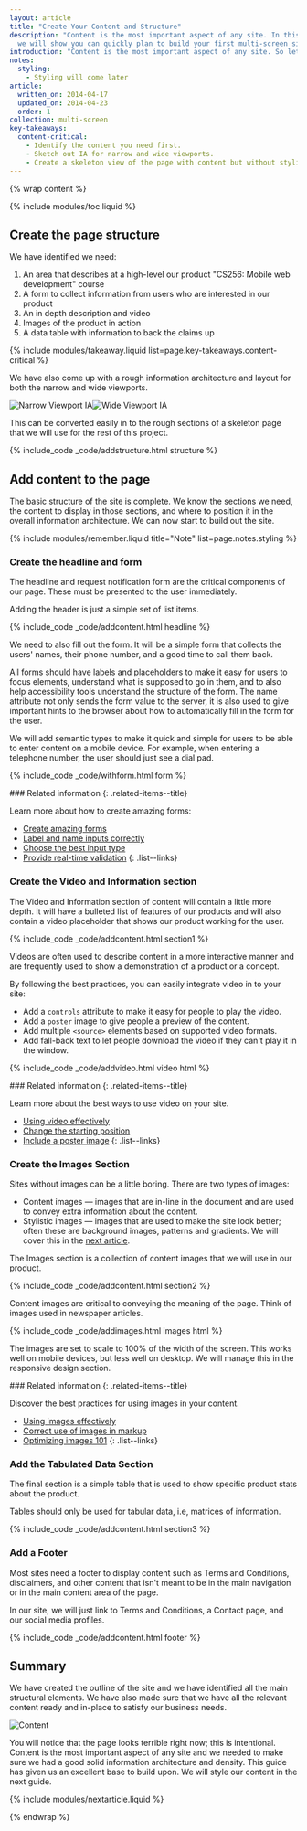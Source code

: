 ```yaml
---
layout: article
title: "Create Your Content and Structure"
description: "Content is the most important aspect of any site. In this guide, 
  we will show you can quickly plan to build your first multi-screen site."
introduction: "Content is the most important aspect of any site. So let’s design for the content and not let the design dictate the content. In this guide, we identify the content we need first, create a page structure based on this content, and then present the page in a simple linear layout that works well on narrow and wide viewports."
notes:
  styling: 
    - Styling will come later
article:
  written_on: 2014-04-17
  updated_on: 2014-04-23
  order: 1
collection: multi-screen
key-takeaways:
  content-critical:
    - Identify the content you need first.
    - Sketch out IA for narrow and wide viewports.
    - Create a skeleton view of the page with content but without styling.
---
```


{% wrap content %}

{% include modules/toc.liquid %}

## Create the page structure

We have identified we need:

1.  An area that describes at a high-level our product "CS256: Mobile web development" course
2.  A form to collect information from users who are interested in our product
3.  An in depth description and video
4.  Images of the product in action
5.  A data table with information to back the claims up

{% include modules/takeaway.liquid list=page.key-takeaways.content-critical %}

We have also come up with a rough information architecture and layout for both
the narrow and wide viewports.

<div class="demo">
  <img class="g-wide--1 g-medium--half" src="images/narrowviewport.jpg" alt="Narrow Viewport IA"><img  class="g-wide--3 g-wide--last g-medium--half g--last" src="images/wideviewport.jpg" alt="Wide Viewport IA">
</div>

This can be converted easily in to the rough sections of a skeleton page that 
we will use for the rest of this project.

{% include_code _code/addstructure.html structure %}

## Add content to the page

The basic structure of the site is complete. We know the sections we need, the
content to display in those sections, and where to position it in the overall
information architecture. We can now start to build out the site.

{% include modules/remember.liquid title="Note" list=page.notes.styling %}

### Create the headline and form

The headline and request notification form are the critical components of
our page. These must be presented to the user immediately.

Adding the header is just a simple set of list items.

{% include_code _code/addcontent.html headline %}

We need to also fill out the form.
It will be a simple form that collects the users' names,
their phone number, and a good time to call them back.

All forms should have labels and placeholders to make it easy for users to
focus elements, understand what is supposed to go in them, and to also help
accessibility tools understand the structure of the form.  The name attribute
not only sends the form value to the server, it is also used to give important
hints to the browser about how to automatically fill in the form for the user.

We will add semantic types to make it quick and simple for users to be able to
enter content on a mobile device.  For example, when entering a telephone
number, the user should just see a dial pad.

{% include_code _code/withform.html form %}

<div class="related-items">
<div class="related-items">
<div class="container">
<div markdown='1' class="g-wide--push-1 g-medium--push-1">
### Related information
{: .related-items--title}

Learn more about how to create amazing forms:

*  [Create amazing forms]({{site.baseurl}}/documentation/user-input/form-input/)
*  [Label and name inputs correctly]({{site.baseurl}}/documentation/user-input/form-input/#label-and-name-inputs-properly)
*  [Choose the best input type]({{site.baseurl}}/documentation/user-input/form-input/#choose-the-best-input-type)
*  [Provide real-time validation]({{site.baseurl}}/documentation/user-input/form-input/#provide-real-time-validation)
{: .list--links}
</div>
</div>
</div>
</div>

### Create the Video and Information section

The Video and Information section of content will contain a little more depth.
It will have a bulleted list of features of our products and will also contain
a video placeholder that shows our product working for the user.

{% include_code _code/addcontent.html section1 %}

Videos are often used to describe content in a more interactive manner and are
frequently used to show a demonstration of a product or a concept.  

By following the best practices, you can easily integrate video in to your site:

*  Add a `controls` attribute to make it easy for people to play the video.
*  Add a `poster` image to give people a preview of the content.
*  Add multiple `<source>` elements based on supported video formats.
*  Add fall-back text to let people download the video if they can't play it in the window.

{% include_code _code/addvideo.html video html %}

<div class="related-items">
<div class="related-items">
<div class="container">
<div markdown='1' class="g-wide--push-1 g-medium--push-1">
### Related information
{: .related-items--title}

Learn more about the best ways to use video on your site.

*  [Using video effectively]({{site.baseurl}}/documentation/introduction-to-media/video/)
*  [Change the starting position]({{site.baseurl}}/documentation/introduction-to-media/video/)
*  [Include a poster image]({{site.baseurl}}/documentation/introduction-to-media/video/)
{: .list--links}
</div>
</div>
</div>
</div>

### Create the Images Section

Sites without images can be a little boring. There are two types of images:

*  Content images &mdash; images that are in-line in the document and are used 
   to convey extra information about the content.
*  Stylistic images &mdash; images that are used to make the site look 
   better; often these are background images, patterns and gradients.  We will
   cover this in the [next article]({{site.baseurl}}{{page.article.next.url}}).

The Images section is a collection of content images that we will use in our product.

{% include_code _code/addcontent.html section2 %}

Content images are critical to conveying the meaning of the
page. Think of images used in newspaper articles.

{% include_code _code/addimages.html images html %}

The images are set to scale to 100% of the width of the screen.
This works well on  mobile devices, but less well on desktop.  We will manage
this in the responsive design section.

<div class="related-items">
<div class="related-items">
<div class="container">
<div markdown='1' class="g-wide--push-1 g-medium--push-1">
### Related information
{: .related-items--title}

Discover the best practices for using images in your content.

*  [Using images effectively]({{site.baseurl}}/documentation/introduction-to-media/images/)
*  [Correct use of images in markup]({site.baseurl}}/documentation/introduction-to-media/images/#images-in-markup)
*  [Optimizing images 101]({{site.baseurl}}/documentation/optimizing-performance/optimizing-content-efficiency/#image-compression-101)
{: .list--links}

</div>
</div>
</div>
</div>

### Add the Tabulated Data Section

The final section is a simple table that is used to show specific product stats
about the product.

Tables should only be used for tabular data, i.e, matrices of information.

{% include_code _code/addcontent.html section3 %}

### Add a Footer

Most sites need a footer to display content such as Terms and Conditions,
disclaimers, and other content that isn't meant to be in the main navigation
or in the main content area of the page.

In our site, we will just link to Terms and Conditions, a Contact page, and 
our social media profiles.

{% include_code _code/addcontent.html footer %}

## Summary

We have created the outline of the site and we have identified all the main 
structural elements.  We have also made sure that we have all the relevant 
content ready and in-place to satisfy our business needs.  

<div class="clear">
  <img class="g-wide--2 g-medium--half" src="images/content.png" alt="Content" style="max-width: 100%;">
  <img  class="g-wide--2 g-wide--last g-medium--half g--last" src="images/narrowsite.png" alt="" style="max-width: 100%;">
</div>

You will notice that the page looks terrible right now; this is intentional.
Content is the most important aspect of any site and we needed to make sure we
had a good solid information architecture and density.
This guide has given us an excellent base to build upon.
We will style our content in the next guide.

{% include modules/nextarticle.liquid %}

{% endwrap %}

